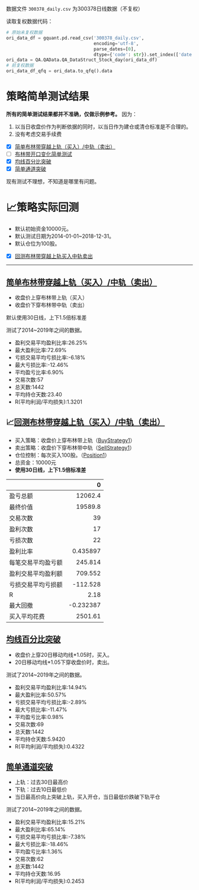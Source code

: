 数据文件 `300378_daily.csv` 为300378日线数据（不复权）

读取复权数据代码：

```python
# 原始未复权数据
ori_data_df = gquant.pd.read_csv('300378_daily.csv', 
                                 encoding='utf-8', 
                                 parse_dates=[0], 
                                 dtype={'code': str}).set_index(['date', 'code'])
ori_data = QA.QAData.QA_DataStruct_Stock_day(ori_data_df)
# 前复权数据
ori_data_df_qfq = ori_data.to_qfq().data
```

# 策略简单测试结果

**所有的简单测试结果都并不准确，仅做示例参考。** 因为：

1. 以当日收盘价作为判断依据的同时，以当日作为建仓或清仓标准是不合理的。
2. 没有考虑交易手续费

* [x] [简单布林带穿越上轨（买入）/中轨（卖出）](#简单布林带穿越上轨买入中轨卖出)
* [ ] [布林带开口变化简单测试](%E7%AD%96%E7%95%A5%E6%B5%8B%E8%AF%95-%E5%B8%83%E6%9E%97%E5%B8%A6.ipynb#%E5%B8%83%E6%9E%97%E5%B8%A6%E5%BC%80%E5%8F%A3%E5%8F%98%E5%8C%96)
* [x] [均线百分比突破](#均线百分比突破)
* [x] [简单通道突破](#简单通道突破)

现有测试不理想，不知道是哪里有问题。

# 📈策略实际回测

- 默认初始资金10000元。
- 默认测试日期为2014-01-01~2018-12-31。
- 默认仓位为100股。

* [x] [回测布林带穿越上轨买入中轨卖出](#回测布林带穿越上轨买入中轨卖出)
---

## [简单布林带穿越上轨（买入）/中轨（卖出）](%E7%AD%96%E7%95%A5%E6%B5%8B%E8%AF%95-%E5%B8%83%E6%9E%97%E5%B8%A6.ipynb#%E7%AE%80%E5%8D%95%E5%B8%83%E6%9E%97%E5%B8%A6%E7%A9%BF%E8%B6%8A%E4%B8%8A%E8%BD%A8%EF%BC%88%E4%B9%B0%E5%85%A5%EF%BC%89/%E4%B8%AD%E8%BD%A8%EF%BC%88%E5%8D%96%E5%87%BA%EF%BC%89)

- 收盘价上穿布林带上轨（买入）
- 收盘价下穿布林带中轨（卖出）

默认使用30日线，上下1.5倍标准差

测试了2014~2019年之间的数据。

- 盈利交易平均盈利比率:26.25%
- 最大盈利比率:72.69%
- 亏损交易平均亏损比率:-6.18%
- 最大亏损比率:-12.46%
- 平均盈亏比率:6.90%
- 交易次数:57
- 总天数:1442
- 平均持仓天数:23.40
- R(平均利润/平均损失):1.3201

## 📈[回测布林带穿越上轨（买入）/中轨（卖出）](%E7%AD%96%E7%95%A5%E6%B5%8B%E8%AF%95-%E5%B8%83%E6%9E%97%E5%B8%A6.ipynb#%E5%B8%83%E6%9E%97%E5%B8%A6%E7%A9%BF%E8%B6%8A%E4%B8%8A%E8%BD%A8%EF%BC%88%E4%B9%B0%E5%85%A5%EF%BC%89/%E4%B8%AD%E8%BD%A8%EF%BC%88%E5%8D%96%E5%87%BA%EF%BC%89)

- 买入策略：收盘价上穿布林带上轨（[BuyStrategy1](#%E4%B9%B0%E5%8D%96%E7%AD%96%E7%95%A5)）
- 卖出策略：收盘价下穿布林带中轨（[SellStrategy1](#%E4%B9%B0%E5%8D%96%E7%AD%96%E7%95%A5)）
- 仓位控制：每次买入100股。（[Position1](#%E4%BB%93%E4%BD%8D%E6%8E%A7%E5%88%B6%E6%96%B9%E6%B3%95)）
- 总资金：10000元
- **使用30日线，上下1.5倍标准差**

|                    |            0 |
|:-------------------|-------------:|
| 盈亏总额           | 12062.4      |
| 最终价值           | 19589.8      |
| 交易次数           |    39        |
| 盈利次数           |    17        |
| 亏损次数           |    22        |
| 盈利比率           |     0.435897 |
| 每笔交易平均盈亏额 |   245.814    |
| 盈利交易平均盈利额 |   709.552    |
| 亏损交易平均亏损额 |  -112.528    |
| R                  |     2.18     |
| 最大回撤           |    -0.232387 |
| 买入平均花费       |  2501.61     |




## [均线百分比突破](%E7%AD%96%E7%95%A5%E6%B5%8B%E8%AF%95-%E9%80%9A%E9%81%93%E7%AA%81%E7%A0%B4.ipynb#%E5%9D%87%E7%BA%BF%E7%99%BE%E5%88%86%E6%AF%94%E7%AA%81%E7%A0%B4)

- 收盘价上穿20日移动均线*1.05时，买入。
- 20日移动均线*1.05下穿收盘价时，卖出。

测试了2014~2019年之间的数据。

- 盈利交易平均盈利比率:14.94%
- 最大盈利比率:50.57%
- 亏损交易平均亏损比率:-2.89%
- 最大亏损比率:-11.47%
- 平均盈亏比率:0.98%
- 交易次数:69
- 总天数:1442
- 平均持仓天数:5.9420
- R(平均利润/平均损失):0.4322


## [简单通道突破](%E7%AD%96%E7%95%A5%E6%B5%8B%E8%AF%95-%E9%80%9A%E9%81%93%E7%AA%81%E7%A0%B4.ipynb#%E7%AE%80%E5%8D%95%E9%80%9A%E9%81%93%E7%AA%81%E7%A0%B4)

- 上轨：过去30日最高价
- 下轨：过去10日最低价
- 当日最高价向上突破上轨，买入开仓，当日最低价跌破下轨平仓

测试了2014~2019年之间的数据。

- 盈利交易平均盈利比率:15.21%
- 最大盈利比率:65.14%
- 亏损交易平均亏损比率:-7.38%
- 最大亏损比率:-18.46%
- 平均盈亏比率:1.36%
- 交易次数:62
- 总天数:1442
- 平均持仓天数:16.95
- R(平均利润/平均损失):0.2453
